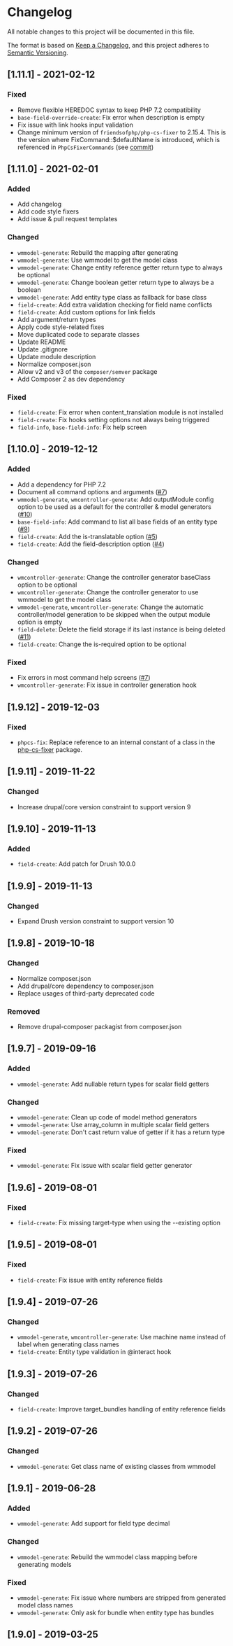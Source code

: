# Changelog
All notable changes to this project will be documented in this file.

The format is based on [Keep a Changelog](https://keepachangelog.com/en/1.0.0/),
and this project adheres to [Semantic Versioning](https://semver.org/spec/v2.0.0.html).

## [1.11.1] - 2021-02-12
### Fixed
- Remove flexible HEREDOC syntax to keep PHP 7.2 compatibility
- `base-field-override-create`: Fix error when description is empty
- Fix issue with link hooks input validation
- Change minimum version of `friendsofphp/php-cs-fixer` to 2.15.4. This is the version where FixCommand::$defaultName is 
  introduced, which is referenced in `PhpCsFixerCommands` (see 
  [commit](https://github.com/FriendsOfPHP/PHP-CS-Fixer/commit/ae86d4f1750720ba46a97baa05654fb63aae6e29))

## [1.11.0] - 2021-02-01
### Added
- Add changelog
- Add code style fixers
- Add issue & pull request templates

### Changed
- `wmmodel-generate`: Rebuild the mapping after generating
- `wmmodel-generate`: Use wmmodel to get the model class
- `wmmodel-generate`: Change entity reference getter return type to
  always be optional
- `wmmodel-generate`: Change boolean getter return type to
  always be a boolean
- `wmmodel-generate`: Add entity type class as fallback for base class
- `field-create`: Add extra validation checking for field name conflicts
- `field-create`: Add custom options for link fields
- Add argument/return types
- Apply code style-related fixes
- Move duplicated code to separate classes
- Update README
- Update .gitignore
- Update module description
- Normalize composer.json
- Allow v2 and v3 of the `composer/semver` package
- Add Composer 2 as dev dependency

### Fixed
- `field-create`: Fix error when content_translation module is not
  installed
- `field-create`: Fix hooks setting options not always being triggered
- `field-info`, `base-field-info`: Fix help screen

## [1.10.0] - 2019-12-12
### Added
- Add a dependency for PHP 7.2
- Document all command options and arguments
  ([#7](https://github.com/wieni/wmscaffold/issues/7))
- `wmmodel-generate`, `wmcontroller-generate`: Add outputModule config
  option to be used as a default for the controller & model generators
  ([#10](https://github.com/wieni/wmscaffold/issues/10))
- `base-field-info`: Add command to list all base fields of an entity
  type ([#9](https://github.com/wieni/wmscaffold/issues/9))
- `field-create`: Add the is-translatable option
  ([#5](https://github.com/wieni/wmscaffold/issues/5))
- `field-create`: Add the field-description option
  ([#4](https://github.com/wieni/wmscaffold/issues/4))

### Changed
- `wmcontroller-generate`: Change the controller generator baseClass
  option to be optional
- `wmcontroller-generate`: Change the controller generator to use
  wmmodel to get the model class
- `wmmodel-generate`, `wmcontroller-generate`: Change the automatic
  controller/model generation to be skipped when the output module
  option is empty
- `field-delete`: Delete the field storage if its last instance is being
  deleted ([#11](https://github.com/wieni/wmscaffold/issues/11))
- `field-create`: Change the is-required option to be optional

### Fixed
- Fix errors in most command help screens
  ([#7](https://github.com/wieni/wmscaffold/issues/7))
- `wmcontroller-generate`: Fix issue in controller generation hook

## [1.9.12] - 2019-12-03
### Fixed
- `phpcs-fix`: Replace reference to an internal constant of a class in
  the [php-cs-fixer](https://github.com/FriendsOfPHP/PHP-CS-Fixer)
  package.

## [1.9.11] - 2019-11-22
### Changed
- Increase drupal/core version constraint to support version 9

## [1.9.10] - 2019-11-13
### Added
- `field-create`: Add patch for Drush 10.0.0

## [1.9.9] - 2019-11-13
### Changed
- Expand Drush version constraint to support version 10

## [1.9.8] - 2019-10-18
### Changed
- Normalize composer.json
- Add drupal/core dependency to composer.json
- Replace usages of third-party deprecated code

### Removed
- Remove drupal-composer packagist from composer.json

## [1.9.7] - 2019-09-16
### Added
- `wmmodel-generate`: Add nullable return types for scalar field getters

### Changed
- `wmmodel-generate`: Clean up code of model method generators
- `wmmodel-generate`: Use array_column in multiple scalar field getters
- `wmmodel-generate`: Don't cast return value of getter if it has a
  return type

### Fixed
- `wmmodel-generate`: Fix issue with scalar field getter generator

## [1.9.6] - 2019-08-01
### Fixed
- `field-create`: Fix missing target-type when using the --existing
  option

## [1.9.5] - 2019-08-01
### Fixed
- `field-create`: Fix issue with entity reference fields

## [1.9.4] - 2019-07-26
### Changed
- `wmmodel-generate`, `wmcontroller-generate`: Use machine name instead
  of label when generating class names
- `field-create`: Entity type validation in @interact hook

## [1.9.3] - 2019-07-26
### Changed
- `field-create`: Improve target_bundles handling of entity reference fields

## [1.9.2] - 2019-07-26
### Changed
- `wmmodel-generate`: Get class name of existing classes from wmmodel

## [1.9.1] - 2019-06-28
### Added
- `wmmodel-generate`: Add support for field type decimal

### Changed
- `wmmodel-generate`: Rebuild the wmmodel class mapping before
  generating models

### Fixed
- `wmmodel-generate`: Fix issue where numbers are stripped from
  generated model class names
- `wmmodel-generate`: Only ask for bundle when entity type has bundles

## [1.9.0] - 2019-03-25
